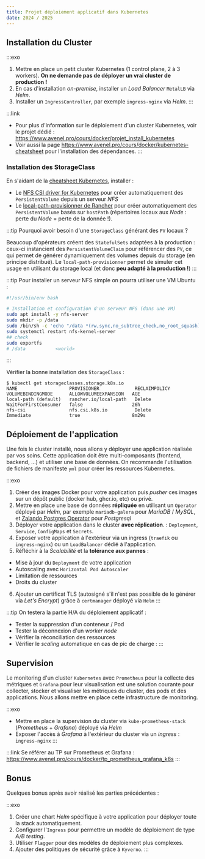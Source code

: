 ```yaml
---
title: Projet déploiement applicatif dans Kubernetes
date: 2024 / 2025
---
```


## Installation du Cluster

:::exo
1. Mettre en place un petit cluster Kubernetes (1 control plane, 2 à 3 workers). **On ne demande pas de déployer un vrai cluster de production !**
2. En cas d'installation _on-premise_, installer un _Load Balancer_ `MetalLB` via _Helm_.
3. Installer un `IngressController`, par exemple `ingress-nginx` via _Helm_.
:::

:::link
- Pour plus d'information sur le déploiement d'un cluster Kubernetes, voir le projet dédié : <https://www.avenel.pro/cours/docker/projet_install_kubernetes>
- Voir aussi la page <https://www.avenel.pro/cours/docker/kubernetes-cheatsheet> pour l'installation des dépendances.
:::

### Installation des StorageClass

En s'aidant de la [cheatsheet Kubernetes](/cours/docker/kubernetes-cheatsheet), installer :

- Le [NFS CSI driver for Kubernetes](https://github.com/kubernetes-csi/csi-driver-nfs) pour créer automatiquement des `PersistentVolume` depuis un serveur _NFS_
- Le [local-path-provisionner de Rancher](https://github.com/rancher/local-path-provisioner) pour créer automatiquement des `PersistentVolume` basés sur `hostPath` (répertoires locaux aux _Node_ : perte du _Node_ = perte de la donnée !).

:::tip
Pourquoi avoir besoin d'une `StorageClass` générant des `PV` locaux ?

Beaucoup d'opérateurs créent des `StatefulSets` adaptées à la production : ceux-ci instancient des `PersistentVolumeClaim` pour référencer des `PV`, ce qui permet de générer dynamiquement des volumes depuis du storage (en principe distribué). Le `local-path-provisionner` permet de simuler cet usage en utilisant du storage local (et donc **peu adapté à la production !**)
:::

:::tip
Pour installer un serveur NFS simple on pourra utiliser une VM Ubuntu :

```sh
#!/usr/bin/env bash

# Installation et configuration d'un serveur NFS (dans une VM)
sudo apt install -y nfs-server
sudo mkdir -p /data
sudo /bin/sh -c 'echo "/data *(rw,sync,no_subtree_check,no_root_squash)" >> /etc/exports'
sudo systemctl restart nfs-kernel-server
## check
sudo exportfs
# /data           <world>
```
:::

Vérifier la bonne installation des `StorageClass` :

```console
$ kubectl get storageclasses.storage.k8s.io
NAME                   PROVISIONER             RECLAIMPOLICY   VOLUMEBINDINGMODE      ALLOWVOLUMEEXPANSION   AGE
local-path (default)   rancher.io/local-path   Delete          WaitForFirstConsumer   false                  26h
nfs-csi                nfs.csi.k8s.io          Delete          Immediate              true                   8m29s
```

## Déploiement de l'application

Une fois le cluster installé, nous allons y déployer une application réalisée par vos soins. Cette application doit être multi-composants (frontend, backend, …) et utiliser une base de données.
On recommande l'utilisation de fichiers de manifeste `yml` pour créer les ressources Kubernetes.

:::exo
1. Créer des images Docker pour votre application puis _pusher_ ces images sur un dépôt public (docker hub, ghcr.io, etc) ou privé.
2. Mettre en place une base de données **répliquée** en utilisant un `Operator` déployé par _Helm_, par exemple `mariadb-galera` pour _MariaDB_ / _MySQL_, et [Zalando Postgres Operator](https://github.com/zalando/postgres-operator) pour _Postgresql_
3. Déployer votre application dans le cluster **avec réplication**. : `Deployment`, `Service`, `ConfigMaps` et `Secrets`.
4. Exposer votre application à l'extérieur via un ingress (`traefik` ou `ingress-nginx`) ou un `LoadBalancer` dédié à l'application.
5. Réfléchir à la *Scalabilité* et la **tolérance aux pannes** :
  - Mise à jour du `Deployment` de votre application
  - Autoscaling avec `Horizontal Pod Autoscaler`
  - Limitation de ressources
  - Droits du cluster
6. Ajouter un certificat TLS (autosigné s'il n'est pas possible de le générer via _Let's Encrypt_) grâce à `certmanager` déployé via `Helm`
:::

:::tip
On testera la partie H/A du déploiement applicatif :

- Tester la suppression d'un conteneur / Pod
- Tester la déconnexion d'un _worker node_
- Vérifier la réconciliation des ressources
- Vérifier le _scaling_ automatique en cas de pic de charge : 
:::

## Supervision

Le monitoring d'un cluster `Kubernetes` avec `Prometheus` pour la collecte des métriques et `Grafana` pour leur visualisation est une solution courante pour collecter, stocker et visualiser les métriques du cluster, des pods et des applications. Nous allons mettre en place cette infrastructure de monitoring.

:::exo
- Mettre en place la supervision du cluster via `kube-prometheus-stack` (_Prometheus_ + _Grafana_) déployé via _Helm_ 
- Exposer l'accès à _Grafana_ à l'extérieur du cluster via un _ingress_ : `ingress-nginx`
:::

:::link
Se référer au TP sur Prometheus et Grafana : <https://www.avenel.pro/cours/docker/tp_prometheus_grafana_k8s>
:::

## Bonus

Quelques bonus après avoir réalisé les parties précédentes :

:::exo
1. Créer une chart _Helm_ spécifique à votre application pour déployer toute la stack automatiquement.
2. Configurer l'`Ingress` pour permettre un modèle de déploiement de type _A/B testing_.
3. Utiliser `Flagger` pour des modèles de déploiement plus complexes.
4. Ajouter des politiques de sécurité grâce à `Kyverno`.
:::

